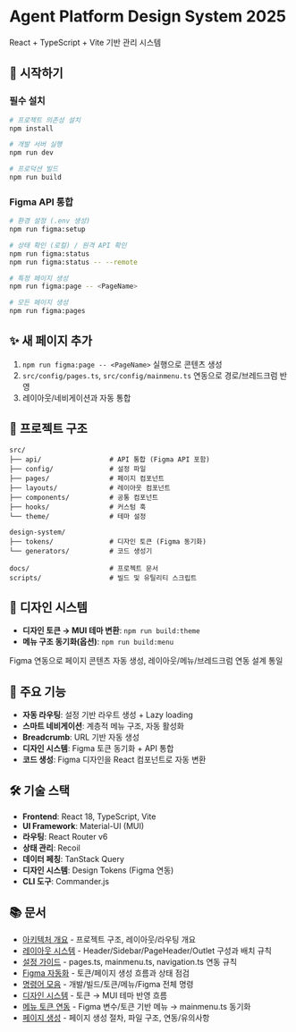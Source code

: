 # Agent Platform Design System 2025

React + TypeScript + Vite 기반 관리 시스템

## 🚀 시작하기

### 필수 설치

```bash
# 프로젝트 의존성 설치
npm install

# 개발 서버 실행
npm run dev

# 프로덕션 빌드
npm run build
```

### Figma API 통합

```bash
# 환경 설정 (.env 생성)
npm run figma:setup

# 상태 확인 (로컬) / 원격 API 확인
npm run figma:status
npm run figma:status -- --remote

# 특정 페이지 생성
npm run figma:page -- <PageName>

# 모든 페이지 생성
npm run figma:pages
```


## ✨ 새 페이지 추가

1) `npm run figma:page -- <PageName>` 실행으로 콘텐츠 생성
2) `src/config/pages.ts`, `src/config/mainmenu.ts` 연동으로 경로/브레드크럼 반영
3) 레이아웃/네비게이션과 자동 통합


## 📁 프로젝트 구조

```
src/
├── api/                 # API 통합 (Figma API 포함)
├── config/              # 설정 파일
├── pages/               # 페이지 컴포넌트
├── layouts/             # 레이아웃 컴포넌트
├── components/          # 공통 컴포넌트
├── hooks/               # 커스텀 훅
└── theme/               # 테마 설정

design-system/
├── tokens/              # 디자인 토큰 (Figma 동기화)
└── generators/          # 코드 생성기

docs/                    # 프로젝트 문서
scripts/                 # 빌드 및 유틸리티 스크립트
```


## 🎨 디자인 시스템

- **디자인 토큰 → MUI 테마 변환**: `npm run build:theme`
- **메뉴 구조 동기화(옵션)**: `npm run build:menu`

Figma 연동으로 페이지 콘텐츠 자동 생성, 레이아웃/메뉴/브레드크럼 연동 설계 통일


## 🔧 주요 기능

- **자동 라우팅**: 설정 기반 라우트 생성 + Lazy loading
- **스마트 네비게이션**: 계층적 메뉴 구조, 자동 활성화
- **Breadcrumb**: URL 기반 자동 생성
- **디자인 시스템**: Figma 토큰 동기화 + API 통합
- **코드 생성**: Figma 디자인을 React 컴포넌트로 자동 변환


## 🛠️ 기술 스택

- **Frontend**: React 18, TypeScript, Vite
- **UI Framework**: Material-UI (MUI)
- **라우팅**: React Router v6
- **상태 관리**: Recoil
- **데이터 페칭**: TanStack Query
- **디자인 시스템**: Design Tokens (Figma 연동)
- **CLI 도구**: Commander.js


## 📚 문서

- [아키텍처 개요](./docs/ARCHITECTURE.md) - 프로젝트 구조, 레이아웃/라우팅 개요
- [레이아웃 시스템](./docs/LAYOUT_SYSTEM.md) - Header/Sidebar/PageHeader/Outlet 구성과 배치 규칙
- [설정 가이드](./docs/CONFIG.md) - pages.ts, mainmenu.ts, navigation.ts 연동 규칙
- [Figma 자동화](./docs/FIGMA_AUTOMATION.md) - 토큰/페이지 생성 흐름과 상태 점검
- [명령어 모음](./docs/COMMANDS.md) - 개발/빌드/토큰/메뉴/Figma 전체 명령
- [디자인 시스템](./docs/DESIGN_SYSTEM.md) - 토큰 → MUI 테마 반영 흐름
- [메뉴 토큰 연동](./docs/MENU_TOKENS.md) - Figma 변수/토큰 기반 메뉴 → mainmenu.ts 동기화
- [페이지 생성](./docs/PAGES.md) - 페이지 생성 절차, 파일 구조, 연동/유의사항
